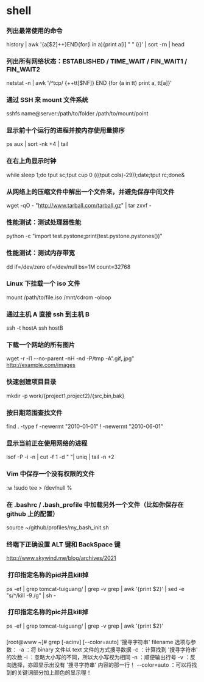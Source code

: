 # shell 

### 列出最常使用的命令
history | awk '{a[$2]++}END{for(i in a){print a[i] " " i}}' | sort -rn | head

### 列出所有网络状态：ESTABLISHED / TIME_WAIT / FIN_WAIT1 / FIN_WAIT2 
netstat -n | awk '/^tcp/ {++tt[$NF]} END {for (a in tt) print a, tt[a]}'

### 通过 SSH 来 mount 文件系统
sshfs name@server:/path/to/folder /path/to/mount/point

### 显示前十个运行的进程并按内存使用量排序
ps aux | sort -nk +4 | tail

### 在右上角显示时钟
while sleep 1;do tput sc;tput cup 0 $(($(tput cols)-29));date;tput rc;done&

### 从网络上的压缩文件中解出一个文件来，并避免保存中间文件
wget -qO - "http://www.tarball.com/tarball.gz" | tar zxvf -

### 性能测试：测试处理器性能
python -c "import test.pystone;print(test.pystone.pystones())"

### 性能测试：测试内存带宽
dd if=/dev/zero of=/dev/null bs=1M count=32768

### Linux 下挂载一个 iso 文件
mount /path/to/file.iso /mnt/cdrom -oloop

### 通过主机 A 直接 ssh 到主机 B
ssh -t hostA ssh hostB

### 下载一个网站的所有图片
wget -r -l1 --no-parent -nH -nd -P/tmp -A".gif,.jpg" http://example.com/images

### 快速创建项目目录
mkdir -p work/{project1,project2}/{src,bin,bak}

### 按日期范围查找文件
find . -type f -newermt "2010-01-01" ! -newermt "2010-06-01"

### 显示当前正在使用网络的进程
lsof -P -i -n | cut -f 1 -d " "| uniq | tail -n +2

### Vim 中保存一个没有权限的文件
:w !sudo tee > /dev/null %

### 在 .bashrc / .bash_profile 中加载另外一个文件（比如你保存在 github 上的配置）
source ~/github/profiles/my_bash_init.sh

### 终端下正确设置 ALT 键和 BackSpace 键
http://www.skywind.me/blog/archives/2021

###   打印指定名称的pid并且kill掉
ps -ef | grep tomcat-tuiguang/ | grep -v grep | awk '{print $2}'  | sed -e "s/^/kill -9 /g" | sh -

###  打印指定名称的pic并且kill掉
ps -ef | grep tomcat-tuiguang/ | grep -v grep | awk '{print $2}'

###   
[root@www ~]# grep [-acinv] [--color=auto] '搜寻字符串' filename
选项与参数：
-a ：将 binary 文件以 text 文件的方式搜寻数据
-c ：计算找到 '搜寻字符串' 的次数
-i ：忽略大小写的不同，所以大小写视为相同
-n ：顺便输出行号
-v ：反向选择，亦即显示出没有 '搜寻字符串' 内容的那一行！
--color=auto ：可以将找到的关键词部分加上颜色的显示喔！


